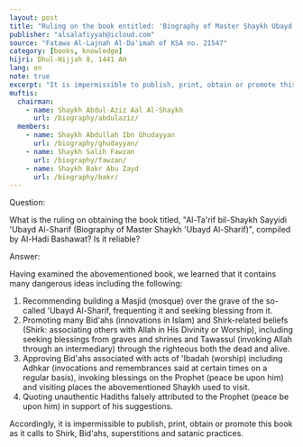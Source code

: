 ```yaml
---
layout: post
title: "Ruling on the book entitled: 'Biography of Master Shaykh Ubayd Al-Sharif'"
publisher: "alsalafiyyah@icloud.com"
source: "Fatawa Al-Lajnah Al-Da'imah of KSA no. 21547"
category: [books, knowledge]
hijri: Dhul-Hijjah 8, 1441 AH
lang: en
note: true
excerpt: "It is impermissible to publish, print, obtain or promote this book (Al-Ta'rif bil-Shaykh Sayyidi by Al-Hadi Bashawat) as it calls to Shirk, Bid'ahs, superstitions and satanic practices."
muftis:
  chairman: 
    - name: Shaykh Abdul-Aziz Aal Al-Shaykh
      url: /biography/abdulaziz/
  members:
    - name: Shaykh Abdullah Ibn Ghudayyan
      url: /biography/ghudayyan/
    - name: Shaykh Salih Fawzan
      url: /biography/fawzan/
    - name: Shaykh Bakr Abu Zayd
      url: /biography/bakr/
---
```


Question: 

What is the ruling on obtaining the book titled, "Al-Ta'rif bil-Shaykh Sayyidi 'Ubayd Al-Sharif (Biography of Master Shaykh 'Ubayd Al-Sharif)", compiled by Al-Hadi Bashawat? Is it reliable?

Answer:

Having examined the abovementioned book, we learned that it contains many dangerous ideas including the following:

1. Recommending building a Masjid (mosque) over the grave of the so-called 'Ubayd Al-Sharif, frequenting it and seeking blessing from it.
2. Promoting many Bid'ahs (innovations in Islam) and Shirk-related beliefs (Shirk: associating others with Allah in His Divinity or Worship), including seeking blessings from graves and shrines and Tawassul (invoking Allah through an intermediary) through the righteous both the dead and alive.
3. Approving Bid'ahs associated with acts of 'Ibadah (worship) including Adhkar (invocations and remembrances said at certain times on a regular basis), invoking blessings on the Prophet (peace be upon him) and visiting places the abovementioned Shaykh used to visit.
4. Quoting unauthentic Hadiths falsely attributed to the Prophet (peace be upon him) in support of his suggestions.

Accordingly, it is impermissible to publish, print, obtain or promote this book as it calls to Shirk, Bid'ahs, superstitions and satanic practices.
